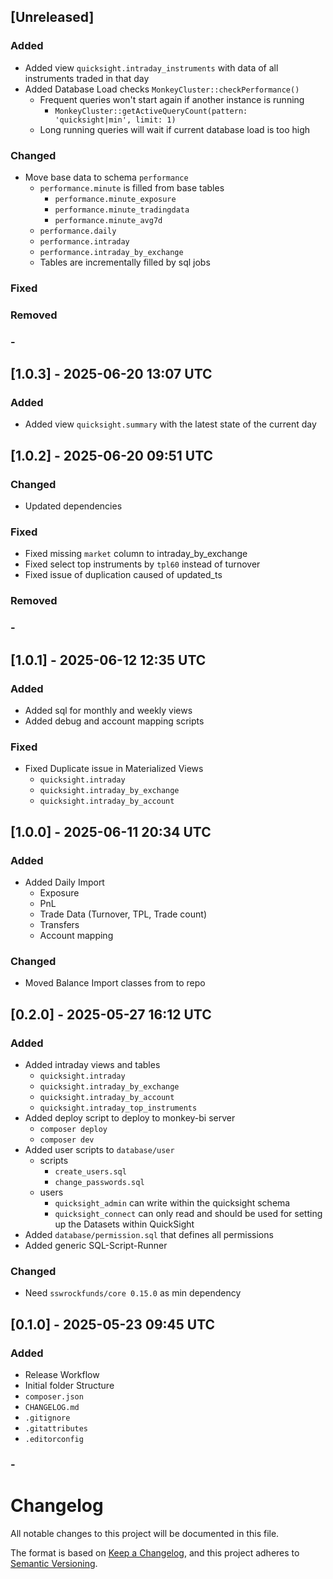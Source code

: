 ## [Unreleased]
### Added
- Added view `quicksight.intraday_instruments` with data of all instruments traded in that day
- Added Database Load checks `MonkeyCluster::checkPerformance()`
  - Frequent queries won't start again if another instance is running
    - `MonkeyCluster::getActiveQueryCount(pattern: 'quicksight|min', limit: 1)`
  - Long running queries will wait if current database load is too high
### Changed
- Move base data to schema `performance`
  - `performance.minute` is filled from base tables
    - `performance.minute_exposure`
    - `performance.minute_tradingdata`
    - `performance.minute_avg7d`
  - `performance.daily`
  - `performance.intraday`
  - `performance.intraday_by_exchange`
  - Tables are incrementally filled by sql jobs
### Fixed
### Removed
### -


## [1.0.3] - 2025-06-20 13:07 UTC
### Added
- Added view `quicksight.summary` with the latest state of the current day

## [1.0.2] - 2025-06-20 09:51 UTC
### Changed
- Updated dependencies
### Fixed
- Fixed missing `market` column to intraday_by_exchange
- Fixed select top instruments by `tpl60` instead of turnover
- Fixed issue of duplication caused of updated_ts
### Removed
### -

## [1.0.1] - 2025-06-12 12:35 UTC
### Added
- Added sql for monthly and weekly views
- Added debug and account mapping scripts
### Fixed
- Fixed Duplicate issue in Materialized Views
  - `quicksight.intraday`
  - `quicksight.intraday_by_exchange`
  - `quicksight.intraday_by_account`

## [1.0.0] - 2025-06-11 20:34 UTC
### Added
- Added Daily Import
  - Exposure
  - PnL
  - Trade Data (Turnover, TPL, Trade count)
  - Transfers
  - Account mapping
### Changed
- Moved Balance Import classes from to repo

## [0.2.0] - 2025-05-27 16:12 UTC
### Added
- Added intraday views and tables
  - `quicksight.intraday`
  - `quicksight.intraday_by_exchange`
  - `quicksight.intraday_by_account`
  - `quicksight.intraday_top_instruments`
- Added deploy script to deploy to monkey-bi server
  - `composer deploy`
  - `composer dev`
- Added user scripts to `database/user`
  - scripts
    - `create_users.sql`
    - `change_passwords.sql`
  - users
    - `quicksight_admin` can write within the quicksight schema
    - `quicksight_connect` can only read and should be used for setting up the Datasets within QuickSight
- Added `database/permission.sql` that defines all permissions
- Added generic SQL-Script-Runner
### Changed
- Need `sswrockfunds/core 0.15.0` as min dependency

## [0.1.0] - 2025-05-23 09:45 UTC
### Added
- Release Workflow
- Initial folder Structure
- `composer.json`
- `CHANGELOG.md`
- `.gitignore`
- `.gitattributes`
- `.editorconfig`
### -

# Changelog
All notable changes to this project will be documented in this file.

The format is based on [Keep a Changelog](https://keepachangelog.com/en/1.0.0/),
and this project adheres to [Semantic Versioning](https://semver.org/spec/v2.0.0.html).
